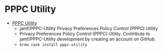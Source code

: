 # PPPC Utility
- [PPPC Utility](https://github.com/jamf/PPPC-Utility)
  -  jamf/PPPC-Utility  Privacy Preferences Policy Control (PPPC) Utility
  - Privacy Preferences Policy Control (PPPC) Utility. Contribute to jamf/PPPC-Utility development by creating an account on GitHub.
  - `brew cask install pppc-utility`
